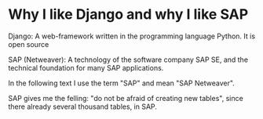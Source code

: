 # Why I like Django and why I like SAP


Django: A web-framework written in the programming language Python. It is open source

SAP (Netweaver): A technology of the software company SAP SE, and the technical foundation for many SAP applications.

In the following text I use the term "SAP" and mean "SAP Netweaver".

SAP gives me the felling: "do not be afraid of creating new tables", since there already several thousand tables, in SAP.
